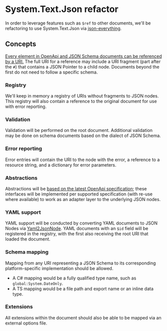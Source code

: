 # System.Text.Json refactor

In order to leverage features such as `$ref` to other documents, we'll be
refactoring to use System.Text.Json via [json-everything][json-everything].

## Concepts

[Every element in OpenApi and JSON Schema documents can be referenced by a
URI.][uri-reference] The full URI for a reference may include a URI fragment
(part after the `#`) that contains a JSON Pointer to a child node. Documents
beyond the first do not need to follow a specific schema.

### Registry

We'll keep in memory a registry of URIs without fragments to JSON nodes. This
registry will also contain a reference to the original document for use with
error reporting.

### Validation

Validation will be performed on the root document. Additional validation may be
done on schema documents based on the dialect of JSON Schema.

### Error reporting

Error entries will contain the URI to the node with the error, a reference to a
resource string, and a dictionary for error parameters.

### Abstractions

Abstractions will be [based on the latest OpenApi
specification][latest-spec-schema]; these interfaces will be implemented per
supported specification (with re-use where available) to work as an adapter
layer to the underlying JSON nodes.

### YAML support

YAML support will be conducted by converting YAML documents to JSON Nodes via
[Yaml2JsonNode][json-everything]. YAML documents with an `$id` field will be
registered in the registry, with the first also receiving the root URI that
loaded the document.

### Schema mapping

Mapping from any URI representing a JSON Schema to its corresponding
platform-specific implementation should be allowed.

- A C# mapping would be a fully qualified type name, such as
  `global:System.DateOnly`.
- A TS mapping would be a file path and export name or an inline data type.

### Extensions

All extensions within the document should also be able to be mapped via an
external options file.

[json-everything]: https://docs.json-everything.net/
[uri-reference]: https://spec.openapis.org/oas/v3.1.0#relative-references-in-uris
[latest-spec-schema]: https://spec.openapis.org/oas/v3.1.0#schema
